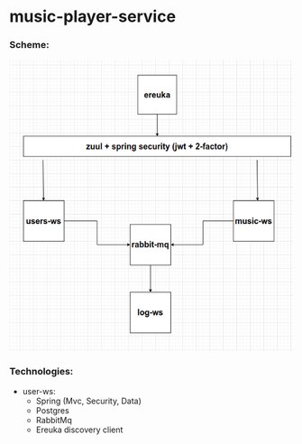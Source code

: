 # music-player-service

### Scheme:

![image](https://github.com/haxul/music-player-service/blob/master/draw.png)

### Technologies:

* user-ws:
  * Spring (Mvc, Security, Data)
  * Postgres
  * RabbitMq
  * Ereuka discovery client
